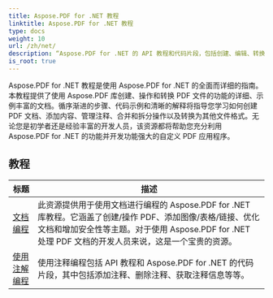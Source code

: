 ```yaml
---
title: Aspose.PDF for .NET 教程
linktitle: Aspose.PDF for .NET 教程
type: docs
weight: 10
url: /zh/net/
description: “Aspose.PDF for .NET 的 API 教程和代码片段，包括创建、编辑、转换、打印以及更多 PDF 文档处理功能的使用”
is_root: true
---
```


Aspose.PDF for .NET 教程是使用 Aspose.PDF for .NET 的全面而详细的指南。本教程提供了使用 Aspose.PDF 库创建、操作和转换 PDF 文件的功能的详细、示例丰富的文档。循序渐进的步骤、代码示例和清晰的解释将指导您学习如何创建 PDF 文档、添加内容、管理注释、合并和拆分操作以及转换为其他文件格式。无论您是初学者还是经验丰富的开发人员，该资源都将帮助您充分利用 Aspose.PDF for .NET 的功能并开发功能强大的自定义 PDF 应用程序。

## 教程
| 标题 | 描述 |
| --- | --- | 
| [文档编程](./programming-with-document/) | 此资源提供用于使用文档进行编程的 Aspose.PDF for .NET 库教程。它涵盖了创建/操作 PDF、添加图像/表格/链接、优化文档和增加安全性等主题。对于使用 Aspose.PDF for .NET 处理 PDF 文档的开发人员来说，这是一个宝贵的资源。 |
| [使用注解编程](./annotations/) | 使用注释编程包括 API 教程和 Aspose.PDF for .NET 的代码片段，其中包括添加注释、删除注释、获取注释信息等等。 |  